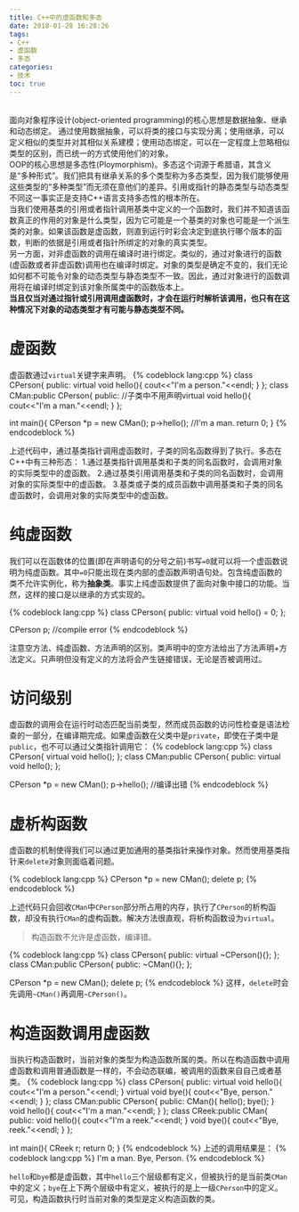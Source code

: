 ```yaml
---
title: C++中的虚函数和多态
date: 2018-01-28 16:28:26
tags:
- C++
- 虚函数
- 多态
categories:
- 技术
toc: true
---
```

<br>  面向对象程序设计(object-oriented programming)的核心思想是数据抽象、继承和动态绑定。    通过使用数据抽象，可以将类的接口与实现分离；使用继承，可以定义相似的类型并对其相似关系建模；使用动态绑定，可以在一定程度上忽略相似类型的区别，而已统一的方式使用他们的对象。<!--more--><br>
OOP的核心思想是多态性(Ploymorphism)。多态这个词源于希腊语，其含义是“多种形式”。我们把具有继承关系的多个类型称为多态类型，因为我们能够使用这些类型的“多种类型”而无须在意他们的差异。引用或指针的静态类型与动态类型不同这一事实正是支持C++语言支持多态性的根本所在。<br>
当我们使用基类的引用或者指针调用基类中定义的一个函数时，我们并不知道该函数真正的作用的对象是什么类型，因为它可能是一个基类的对象也可能是一个派生类的对象。如果该函数是虚函数，则直到运行时彩会决定到底执行哪个版本的函数，判断的依据是引用或者指针所绑定的对象的真实类型。<br>
另一方面，对非虚函数的调用在编译时进行绑定。类似的，通过对象进行的函数(虚函数或者非虚函数)调用也在编译时绑定。对象的类型是确定不变的，我们无论如何都不可能令对象的动态类型与静态类型不一致。因此，通过对象进行的函数调用将在编译时绑定到该对象所属类中的函数版本上。<br>
**当且仅当对通过指针或引用调用虚函数时，才会在运行时解析该调用，也只有在这种情况下对象的动态类型才有可能与静态类型不同。**
# 虚函数
虚函数通过`virtual`关键字来声明。
{% codeblock lang:cpp %}
class CPerson{
    public:
        virtual void hello(){
            cout<<"I'm a person."<<endl;
        }
};
class CMan:public CPerson{
    public:
        //子类中不用声明virtual
        void hello(){
            cout<<"I'm a man."<<endl;
        }
};

int main(){
    CPerson *p = new CMan();
    p->hello();
    //I'm a man.
    return 0;
}
{% endcodeblock %}

上述代码中，通过基类指针调用虚函数时，子类的同名函数得到了执行。多态在C++中有三种形态：
1.通过基类指针调用基类和子类的同名函数时，会调用对象的实际类型中的虚函数。
2.通过基类引用调用基类和子类的同名函数时，会调用对象的实际类型中的虚函数。
3.基类或子类的成员函数中调用基类和子类的同名虚函数时，会调用对象的实际类型中的虚函数。

# 纯虚函数

我们可以在函数体的位置(即在声明语句的分号之前)书写`=0`就可以将一个虚函数说明为纯虚函数。其中`=0`只能出现在类内部的虚函数声明语句处。包含纯虚函数的类不允许实例化，称为**抽象类**。事实上纯虚函数提供了面向对象中接口的功能。当然，这样的接口是以继承的方式实现的。

{% codeblock lang:cpp %}
class CPerson{
    public:
        virtual void hello() = 0;
};

CPerson p; //compile error
{% endcodeblock %}

注意空方法、纯虚函数、方法声明的区别。类声明中的空方法给出了方法声明+方法定义。只声明但没有定义的方法将会产生链接错误，无论是否被调用过。
# 访问级别
虚函数的调用会在运行时动态匹配当前类型，然而成员函数的访问性检查是语法检查的一部分，在编译期完成。如果虚函数在父类中是`private`，即使在子类中是`public`，也不可以通过父类指针调用它：
{% codeblock lang:cpp %}
class CPerson{
    virtual void hello();
};
class CMan:public CPerson{
    public:
        virtual void hello();
};

CPerson *p = new CMan();
p->hello(); //编译出错
{% endcodeblock %}
# 虚析构函数
虚函数的机制使得我们可以通过更加通用的基类指针来操作对象。然而使用基类指针来`delete`对象则面临着问题。

{% codeblock lang:cpp %}
CPerson *p = new CMan();
delete p;
{% endcodeblock %}

上述代码只会回收`CMan`中`CPerson`部分所占用的内存，执行了`CPerson`的析构函数，却没有执行`CMan`的虚构函数。解决方法很直观，将析构函数设为`virtual`。
>构造函数不允许是虚函数，编译错。

{% codeblock lang:cpp %}
class CPerson{
    public:
        virtual ~CPerson(){};
};
class CMan:public CPerson{
    public:
        ~CMan(){};
};

CPerson *p = new CMan();
delete p;
{% endcodeblock %}
这样，`delete`时会先调用`~CMan()`再调用`~CPerson()`。
# 构造函数调用虚函数
当执行构造函数时，当前对象的类型为构造函数所属的类。所以在构造函数中调用虚函数和调用普通函数是一样的，不会动态联编，被调用的函数来自自己或者基类。
{% codeblock lang:cpp %}
class CPerson{
    public:
        virtual void hello(){
            cout<<"I'm a person."<<endl;
        }
        virtual void bye(){
            cout<<"Bye, person."<<endl;
        }
};
class CMan:public CPerson{
    public:
        CMan(){
            hello();
            bye();
        }
        void hello(){
            cout<<"I'm a man."<<endl;
        }
};
class CReek:public CMan{
    public:
        void hello(){
            cout<<"I'm a reek."<<endl;
        }
        void bye(){
            cout<<"Bye, reek."<<endl;
        }
};

int main(){
    CReek r;
    return 0;
}
{% endcodeblock %}
上述的调用结果是：
{% codeblock lang:cpp %}
I'm a man.
Bye, Person.
{% endcodeblock %}

`hello`和`bye`都是虚函数，其中`hello`三个层级都有定义，但被执行的是当前类`CMan`中的定义；`bye`在上下两个层级中有定义，被执行的是上一级`CPerson`中的定义。可见，构造函数执行时当前对象的类型是定义构造函数的类。  